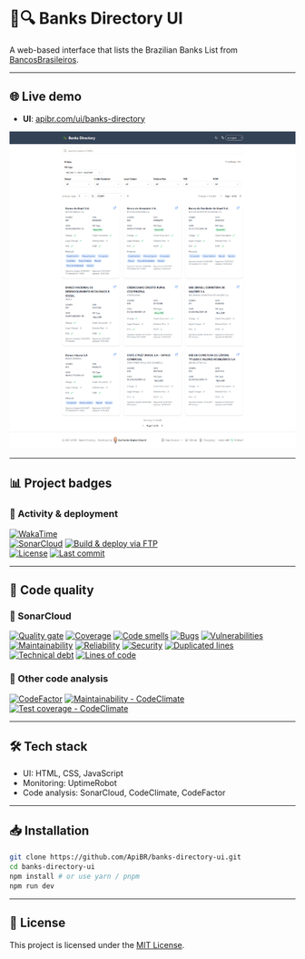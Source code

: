 # 🏦🔍 Banks Directory UI

A web-based interface that lists the Brazilian Banks List from [BancosBrasileiros](https://github.com/guibranco/BancosBrasilieros).

---

## 🌐 Live demo

- **UI**: [apibr.com/ui/banks-directory](https://apibr.com/ui/banks-directory/)

![Banks Directory UI preview](https://raw.githubusercontent.com/ApiBR/catalog/refs/heads/main/public/project-images/banks-directory.png)

---

## 📊 Project badges

### 🚧 Activity & deployment

[![WakaTime](https://wakatime.com/badge/github/ApiBR/banks-directory-ui.svg)](https://wakatime.com/badge/github/ApiBR/banks-directory-ui)  
[![SonarCloud](https://github.com/ApiBR/banks-directory-ui/actions/workflows/sonar-cloud.yml/badge.svg)](https://github.com/ApiBR/banks-directory-ui/actions/workflows/sonar-cloud.yml)
[![Build & deploy via FTP](https://github.com/ApiBR/banks-directory-ui/actions/workflows/deploy.yml/badge.svg)](https://github.com/ApiBR/banks-directory-ui/actions/workflows/deploy.yml)  
[![License](https://img.shields.io/github/license/ApiBR/banks-directory-ui)](https://github.com/ApiBR/banks-directory-ui)
[![Last commit](https://img.shields.io/github/last-commit/ApiBR/banks-directory-ui/main)](https://github.com/ApiBR/banks-directory-ui)

---

## 🧪 Code quality

### 🔎 SonarCloud

[![Quality gate](https://sonarcloud.io/api/project_badges/measure?project=ApiBR_banks-directory-ui&metric=alert_status)](https://sonarcloud.io/dashboard?id=ApiBR_banks-directory-ui)
[![Coverage](https://sonarcloud.io/api/project_badges/measure?project=ApiBR_banks-directory-ui&metric=coverage)](https://sonarcloud.io/summary/new_code?id=ApiBR_banks-directory-ui)
[![Code smells](https://sonarcloud.io/api/project_badges/measure?project=ApiBR_banks-directory-ui&metric=code_smells)](https://sonarcloud.io/dashboard?id=ApiBR_banks-directory-ui)
[![Bugs](https://sonarcloud.io/api/project_badges/measure?project=ApiBR_banks-directory-ui&metric=bugs)](https://sonarcloud.io/dashboard?id=ApiBR_banks-directory-ui)
[![Vulnerabilities](https://sonarcloud.io/api/project_badges/measure?project=ApiBR_banks-directory-ui&metric=vulnerabilities)](https://sonarcloud.io/dashboard?id=ApiBR_banks-directory-ui)  
[![Maintainability](https://sonarcloud.io/api/project_badges/measure?project=ApiBR_banks-directory-ui&metric=sqale_rating)](https://sonarcloud.io/dashboard?id=ApiBR_banks-directory-ui)
[![Reliability](https://sonarcloud.io/api/project_badges/measure?project=ApiBR_banks-directory-ui&metric=reliability_rating)](https://sonarcloud.io/dashboard?id=ApiBR_banks-directory-ui)
[![Security](https://sonarcloud.io/api/project_badges/measure?project=ApiBR_banks-directory-ui&metric=security_rating)](https://sonarcloud.io/dashboard?id=ApiBR_banks-directory-ui)
[![Duplicated lines](https://sonarcloud.io/api/project_badges/measure?project=ApiBR_banks-directory-ui&metric=duplicated_lines_density)](https://sonarcloud.io/dashboard?id=ApiBR_banks-directory-ui)
[![Technical debt](https://sonarcloud.io/api/project_badges/measure?project=ApiBR_banks-directory-ui&metric=sqale_index)](https://sonarcloud.io/dashboard?id=ApiBR_banks-directory-ui)
[![Lines of code](https://sonarcloud.io/api/project_badges/measure?project=ApiBR_banks-directory-ui&metric=ncloc)](https://sonarcloud.io/dashboard?id=ApiBR_banks-directory-ui)

### 🧮 Other code analysis

[![CodeFactor](https://www.codefactor.io/repository/github/ApiBR/banks-directory-ui/badge)](https://www.codefactor.io/repository/github/ApiBR/banks-directory-ui)
[![Maintainability - CodeClimate](https://api.codeclimate.com/v1/badges/1a30970f350392c6e807/maintainability)](https://codeclimate.com/github/ApiBR/banks-directory-ui/maintainability)
[![Test coverage - CodeClimate](https://api.codeclimate.com/v1/badges/1a30970f350392c6e807/test_coverage)](https://codeclimate.com/github/ApiBR/banks-directory-ui/test_coverage)

---

## 🛠️ Tech stack

- UI: HTML, CSS, JavaScript
- Monitoring: UptimeRobot
- Code analysis: SonarCloud, CodeClimate, CodeFactor

---

## 📥 Installation

```bash
git clone https://github.com/ApiBR/banks-directory-ui.git
cd banks-directory-ui
npm install # or use yarn / pnpm
npm run dev 
```

---

## 📄 License

This project is licensed under the [MIT License](LICENSE).
